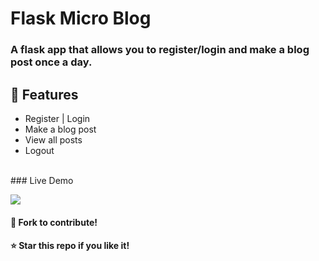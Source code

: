 # Flask Micro Blog
 
### A flask app that allows you to register/login and make a blog post once a day. 

## :wrench: Features
- Register | Login
- Make a blog post
- View all posts
- Logout
<br>
### Live Demo

</br>

![](https://github.com/pravzzyy/flask-micro-blog/blob/master/micro-blog.gif)




#### :fork_and_knife: Fork to contribute!  
#### :star: Star this repo if you like it!


